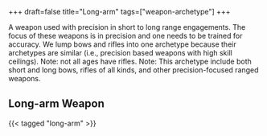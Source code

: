 +++
draft=false
title="Long-arm"
tags=["weapon-archetype"]
+++

A weapon used with precision in short to long range engagements. The focus of these weapons is in precision and one needs to be trained for accuracy. We lump bows and rifles into one archetype because their archetypes are similar (i.e., precision based weapons with high skill ceilings). Note: not all ages have rifles. Note: This archetype include both short and long bows, rifles of all kinds, and other precision-focused ranged weapons.

## Long-arm Weapon

{{< tagged "long-arm" >}}
